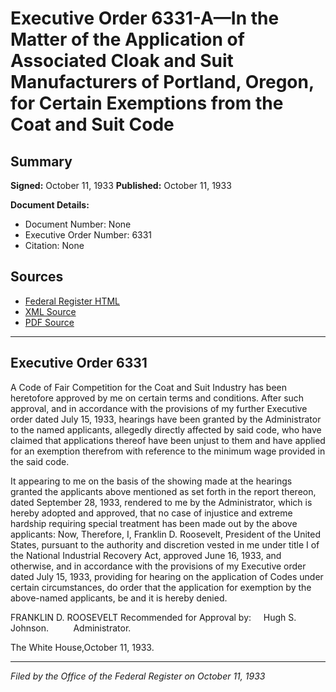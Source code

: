 # Executive Order 6331-A—In the Matter of the Application of Associated Cloak and Suit Manufacturers of Portland, Oregon, for Certain Exemptions from the Coat and Suit Code

## Summary

**Signed:** October 11, 1933
**Published:** October 11, 1933

**Document Details:**
- Document Number: None
- Executive Order Number: 6331
- Citation: None

## Sources
- [Federal Register HTML](https://www.presidency.ucsb.edu/documents/executive-order-6331-the-matter-the-application-associated-cloak-and-suit-manufacturers)
- [XML Source](None)
- [PDF Source](None)

---

## Executive Order 6331

A Code of Fair Competition for the Coat and Suit Industry has been heretofore approved by me on certain terms and conditions. After such approval, and in accordance with the provisions of my further Executive order dated July 15, 1933, hearings have been granted by the Administrator to the named applicants, allegedly directly affected by said code, who have claimed that applications thereof have been unjust to them and have applied for an exemption therefrom with reference to the minimum wage provided in the said code.

It appearing to me on the basis of the showing made at the hearings granted the applicants above mentioned as set forth in the report thereon, dated September 28, 1933, rendered to me by the Administrator, which is hereby adopted and approved, that no case of injustice and extreme hardship requiring special treatment has been made out by the above applicants:
Now, Therefore, I, Franklin D. Roosevelt, President of the United States, pursuant to the authority and discretion vested in me under title I of the National Industrial Recovery Act, approved June 16, 1933, and otherwise, and in accordance with the provisions of my Executive order dated July 15, 1933, providing for hearing on the application of Codes under certain circumstances, do order that the application for exemption by the above-named applicants, be and it is hereby denied.

FRANKLIN D. ROOSEVELT
Recommended for Approval by:     Hugh S. Johnson.          Administrator.

The White House,October 11, 1933.

---

*Filed by the Office of the Federal Register on October 11, 1933*
